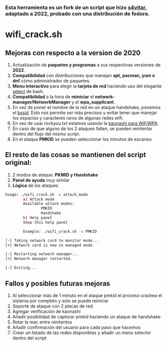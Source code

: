 ### Esta herramienta es un fork de un script que hizo [s4vitar](https://github.com/s4vitar/wifiCrack), adaptado a 2022, probado con una distribución de fedora.

# wifi_crack.sh

## Mejoras con respecto a la version de 2020

1. Actualización de **paquetes y programas** a sus respectivas versiones de **2022**.
2. **Compatibilidad** con distribuciones que manejan **apt, pacman, yum o dnf** cómo administrador de paquetes.
3. **Menu interactivo** para elegir la **tarjeta de red** haciendo uso del elegante [select](https://linuxize.com/post/bash-select/) de bash.
4. **Compatibilidad** a la hora de **reiniciar** el **network-manager/NetworkManager** y el **wpa_supplicant**.
5. En vez de poner el nombre de la red en un ataque handshake, ponemos el [bssid](https://es.wikipedia.org/wiki/BSSID). Esto nos permite ser más precisos y evitar tener que manejar los espacios y caracteres raros de algunas redes wifi.
6. En vez de usar rockyou.txt estamos usando la [kaonashi para WiFiWPA](https://github.com/kaonashi-passwords/Kaonashi).
7. En caso de que alguno de los 2 ataques fallen, se pueden reintentar dentro del flujo del mismo script.
8. En el ataque **PMKID** se pueden seleccionar los minutos de escaneo.

## El resto de las cosas se mantienen del script original:

1. 2 modos de ataque: **PKMID y Handshake**
2. **Panel de ayuda** muy similar
3. **Lógica** de los ataques

```bash
Usage: ./wifi_crack.sh -a attack_mode
        a) Attack mode
        Available attack modes:
                PMKID
                Handshake
        h) Help panel
        Show this help panel

        Example: ./wifi_crack.sh -a PMKID

[-] Taking network card to monitor mode...
[+] Network card is now in managed mode.

[-] Restarting network manager...
[+] Network manager restarted.

[-] Exiting...
```

## Fallos y posibles futuras mejoras

1. Al seleccionar más de 1 minuto en el ataque pmkid el proceso crashea el sistema por completo y solo se puede reiniciar
2. Soporte de ataque con 2 placas de red
3. Agregar verificación de kaonashi
4. Añadir posibilidad de capturar pmkid haciendo un ataque de handshake
5. Rotar la mac entre reintentos
6. Añadir confirmación del usuario para cada paso que hacemos
7. Crear un listado de las redes disponibles y añadir un menu selector dentro del script
